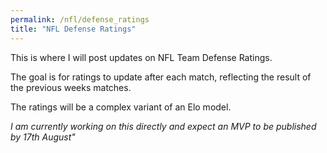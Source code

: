 ```yaml
---
permalink: /nfl/defense_ratings
title: "NFL Defense Ratings"
---
```


This is where I will post updates on NFL Team Defense Ratings.

The goal is for ratings to update after each match, reflecting the result of the previous weeks matches.

The ratings will be a complex variant of an Elo model.

_I am currently working on this directly and expect an MVP to be published by 17th August"_
